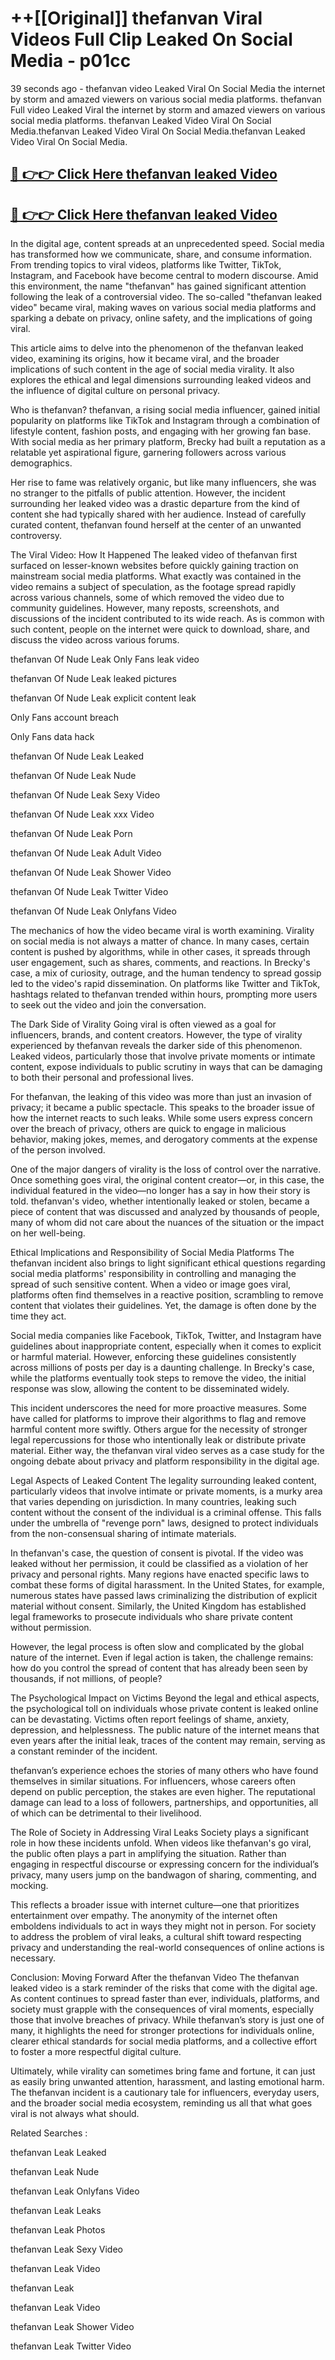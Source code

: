 # ++[[Original]] thefanvan Viral Videos Full Clip Leaked On Social Media - p01cc<br>

39 seconds ago - thefanvan video Leaked Viral On Social Media the internet by storm and amazed viewers on various social media platforms.
thefanvan Full video Leaked Viral the internet by storm and amazed viewers on various social media platforms. thefanvan Leaked Video Viral On Social Media.thefanvan Leaked Video Viral On Social Media.thefanvan Leaked Video Viral On Social Media.<br>


## [🔴 👉👉 Click Here thefanvan leaked Video ](https://onlyclips.site?title=thefanvan&ref=git)

## [🔴 👉👉 Click Here thefanvan leaked Video ](https://onlyclips.site?title=thefanvan&ref=git)

In the digital age, content spreads at an unprecedented speed. Social media has transformed how we communicate, share, and consume information. From trending topics to viral videos, platforms like Twitter, TikTok, Instagram, and Facebook have become central to modern discourse. Amid this environment, the name "thefanvan" has gained significant attention following the leak of a controversial video. The so-called "thefanvan leaked video" became viral, making waves on various social media platforms and sparking a debate on privacy, online safety, and the implications of going viral.

This article aims to delve into the phenomenon of the thefanvan leaked video, examining its origins, how it became viral, and the broader implications of such content in the age of social media virality. It also explores the ethical and legal dimensions surrounding leaked videos and the influence of digital culture on personal privacy.

Who is thefanvan?
thefanvan, a rising social media influencer, gained initial popularity on platforms like TikTok and Instagram through a combination of lifestyle content, fashion posts, and engaging with her growing fan base. With social media as her primary platform, Brecky had built a reputation as a relatable yet aspirational figure, garnering followers across various demographics.

Her rise to fame was relatively organic, but like many influencers, she was no stranger to the pitfalls of public attention. However, the incident surrounding her leaked video was a drastic departure from the kind of content she had typically shared with her audience. Instead of carefully curated content, thefanvan found herself at the center of an unwanted controversy.

The Viral Video: How It Happened
The leaked video of thefanvan first surfaced on lesser-known websites before quickly gaining traction on mainstream social media platforms. What exactly was contained in the video remains a subject of speculation, as the footage spread rapidly across various channels, some of which removed the video due to community guidelines. However, many reposts, screenshots, and discussions of the incident contributed to its wide reach. As is common with such content, people on the internet were quick to download, share, and discuss the video across various forums.

thefanvan Of Nude Leak Only Fans leak video

thefanvan Of Nude Leak leaked pictures

thefanvan Of Nude Leak explicit content leak

Only Fans account breach

Only Fans data hack

thefanvan Of Nude Leak Leaked

thefanvan Of Nude Leak Nude

thefanvan Of Nude Leak Sexy Video

thefanvan Of Nude Leak xxx Video

thefanvan Of Nude Leak Porn

thefanvan Of Nude Leak Adult Video

thefanvan Of Nude Leak Shower Video

thefanvan Of Nude Leak Twitter Video

thefanvan Of Nude Leak Onlyfans Video

The mechanics of how the video became viral is worth examining. Virality on social media is not always a matter of chance. In many cases, certain content is pushed by algorithms, while in other cases, it spreads through user engagement, such as shares, comments, and reactions. In Brecky's case, a mix of curiosity, outrage, and the human tendency to spread gossip led to the video's rapid dissemination. On platforms like Twitter and TikTok, hashtags related to thefanvan trended within hours, prompting more users to seek out the video and join the conversation.

The Dark Side of Virality
Going viral is often viewed as a goal for influencers, brands, and content creators. However, the type of virality experienced by thefanvan reveals the darker side of this phenomenon. Leaked videos, particularly those that involve private moments or intimate content, expose individuals to public scrutiny in ways that can be damaging to both their personal and professional lives.

For thefanvan, the leaking of this video was more than just an invasion of privacy; it became a public spectacle. This speaks to the broader issue of how the internet reacts to such leaks. While some users express concern over the breach of privacy, others are quick to engage in malicious behavior, making jokes, memes, and derogatory comments at the expense of the person involved.

One of the major dangers of virality is the loss of control over the narrative. Once something goes viral, the original content creator—or, in this case, the individual featured in the video—no longer has a say in how their story is told. thefanvan's video, whether intentionally leaked or stolen, became a piece of content that was discussed and analyzed by thousands of people, many of whom did not care about the nuances of the situation or the impact on her well-being.

Ethical Implications and Responsibility of Social Media Platforms
The thefanvan incident also brings to light significant ethical questions regarding social media platforms' responsibility in controlling and managing the spread of such sensitive content. When a video or image goes viral, platforms often find themselves in a reactive position, scrambling to remove content that violates their guidelines. Yet, the damage is often done by the time they act.

Social media companies like Facebook, TikTok, Twitter, and Instagram have guidelines about inappropriate content, especially when it comes to explicit or harmful material. However, enforcing these guidelines consistently across millions of posts per day is a daunting challenge. In Brecky's case, while the platforms eventually took steps to remove the video, the initial response was slow, allowing the content to be disseminated widely.

This incident underscores the need for more proactive measures. Some have called for platforms to improve their algorithms to flag and remove harmful content more swiftly. Others argue for the necessity of stronger legal repercussions for those who intentionally leak or distribute private material. Either way, the thefanvan viral video serves as a case study for the ongoing debate about privacy and platform responsibility in the digital age.

Legal Aspects of Leaked Content
The legality surrounding leaked content, particularly videos that involve intimate or private moments, is a murky area that varies depending on jurisdiction. In many countries, leaking such content without the consent of the individual is a criminal offense. This falls under the umbrella of "revenge porn" laws, designed to protect individuals from the non-consensual sharing of intimate materials.

In thefanvan's case, the question of consent is pivotal. If the video was leaked without her permission, it could be classified as a violation of her privacy and personal rights. Many regions have enacted specific laws to combat these forms of digital harassment. In the United States, for example, numerous states have passed laws criminalizing the distribution of explicit material without consent. Similarly, the United Kingdom has established legal frameworks to prosecute individuals who share private content without permission.

However, the legal process is often slow and complicated by the global nature of the internet. Even if legal action is taken, the challenge remains: how do you control the spread of content that has already been seen by thousands, if not millions, of people?

The Psychological Impact on Victims
Beyond the legal and ethical aspects, the psychological toll on individuals whose private content is leaked online can be devastating. Victims often report feelings of shame, anxiety, depression, and helplessness. The public nature of the internet means that even years after the initial leak, traces of the content may remain, serving as a constant reminder of the incident.

thefanvan’s experience echoes the stories of many others who have found themselves in similar situations. For influencers, whose careers often depend on public perception, the stakes are even higher. The reputational damage can lead to a loss of followers, partnerships, and opportunities, all of which can be detrimental to their livelihood.

The Role of Society in Addressing Viral Leaks
Society plays a significant role in how these incidents unfold. When videos like thefanvan's go viral, the public often plays a part in amplifying the situation. Rather than engaging in respectful discourse or expressing concern for the individual’s privacy, many users jump on the bandwagon of sharing, commenting, and mocking.

This reflects a broader issue with internet culture—one that prioritizes entertainment over empathy. The anonymity of the internet often emboldens individuals to act in ways they might not in person. For society to address the problem of viral leaks, a cultural shift toward respecting privacy and understanding the real-world consequences of online actions is necessary.

Conclusion: Moving Forward After the thefanvan Video
The thefanvan leaked video is a stark reminder of the risks that come with the digital age. As content continues to spread faster than ever, individuals, platforms, and society must grapple with the consequences of viral moments, especially those that involve breaches of privacy. While thefanvan’s story is just one of many, it highlights the need for stronger protections for individuals online, clearer ethical standards for social media platforms, and a collective effort to foster a more respectful digital culture.

Ultimately, while virality can sometimes bring fame and fortune, it can just as easily bring unwanted attention, harassment, and lasting emotional harm. The thefanvan incident is a cautionary tale for influencers, everyday users, and the broader social media ecosystem, reminding us all that what goes viral is not always what should.

Related Searches :

thefanvan Leak Leaked

thefanvan Leak Nude

thefanvan Leak Onlyfans Video

thefanvan Leak Leaks

thefanvan Leak Photos

thefanvan Leak Sexy Video

thefanvan Leak Video

thefanvan Leak

thefanvan Leak Video

thefanvan Leak Shower Video

thefanvan Leak Twitter Video

